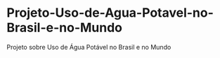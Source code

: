 # Projeto-Uso-de-Agua-Potavel-no-Brasil-e-no-Mundo
Projeto sobre  Uso de Água Potável no Brasil e no Mundo
